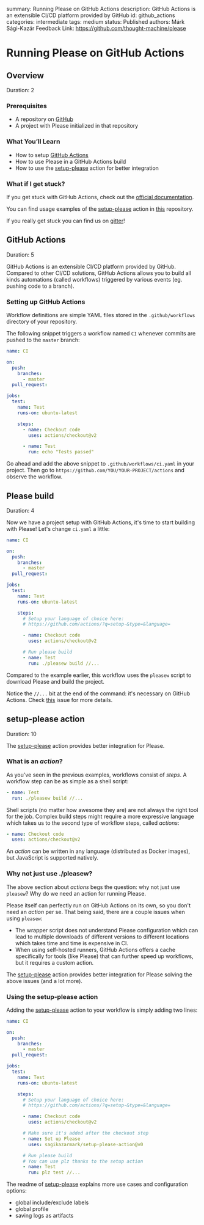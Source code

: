 summary: Running Please on GitHub Actions
description: GitHub Actions is an extensible CI/CD platform provided by GitHub
id: github_actions
categories: intermediate
tags: medium
status: Published
authors: Márk Sági-Kazár
Feedback Link: https://github.com/thought-machine/please

# Running Please on GitHub Actions
## Overview
Duration: 2

### Prerequisites
- A repository on [GitHub](https://github.com)
- A project with Please initialized in that repository

### What You’ll Learn
- How to setup [GitHub Actions](https://github.com/features/actions)
- How to use Please in a GitHub Actions build
- How to use the [setup-please](https://github.com/sagikazarmark/setup-please-action) action for better integration

### What if I get stuck?
If you get stuck with GitHub Actions, check out the [official documentation](https://docs.github.com/en/free-pro-team@latest/actions).

You can find usage examples of the [setup-please](https://github.com/sagikazarmark/setup-please-action) action in [this](https://github.com/sagikazarmark/todobackend-go-kit/blob/20292fc09e25196e751e087da7c5e659cd6c452f/.github/workflows/ci.yaml) repository.

If you really get
stuck you can find us on [gitter](https://gitter.im/please-build/Lobby)!

## GitHub Actions
Duration: 5

GitHub Actions is an extensible CI/CD platform provided by GitHub.
Compared to other CI/CD solutions, GitHub Actions allows you to build all kinds automations (called workflows) triggered by various events (eg. pushing code to a branch).

### Setting up GitHub Actions

Workflow definitions are simple YAML files stored in the `.github/workflows` directory of your repository.

The following snippet triggers a workflow named `CI` whenever commits are pushed to the `master` branch:

```yaml
name: CI

on:
  push:
    branches:
      - master
  pull_request:

jobs:
  test:
    name: Test
    runs-on: ubuntu-latest

    steps:
      - name: Checkout code
        uses: actions/checkout@v2

      - name: Test
        run: echo "Tests passed"
```

Go ahead and add the above snippet to `.github/workflows/ci.yaml` in your project. Then go to `https://github.com/YOU/YOUR-PROJECT/actions` and observe the workflow.

## Please build
Duration: 4

Now we have a project setup with GitHub Actions, it's time to start building with Please! Let's change `ci.yaml` a little:

```yaml
name: CI

on:
  push:
    branches:
      - master
  pull_request:

jobs:
  test:
    name: Test
    runs-on: ubuntu-latest

    steps:
      # Setup your language of choice here:
      # https://github.com/actions/?q=setup-&type=&language=

      - name: Checkout code
        uses: actions/checkout@v2

      # Run please build
      - name: Test
        run: ./pleasew build //...
```

Compared to the example earlier, this workflow uses the `pleasew` script to download Please and build the project.

Notice the `//...` bit at the end of the command: it's necessary on GitHub Actions.
Check [this](https://github.com/thought-machine/please/issues/1174) issue for more details.

## setup-please action
Duration: 10

The [setup-please](https://github.com/sagikazarmark/setup-please-action) action provides better integration for Please.

### What is an _action_?

As you've seen in the previous examples, workflows consist of _steps_.
A workflow step can be as simple as a shell script:

```yaml
- name: Test
  run: ./pleasew build //...
```

Shell scripts (no matter how awesome they are) are not always the right tool for the job. Complex build steps might require a more expressive language which takes us to the second type of workflow steps, called _actions_:

```yaml
- name: Checkout code
  uses: actions/checkout@v2
```

An _action_ can be written in any language (distributed as Docker images), but JavaScript is supported natively.

### Why not just use ./pleasew?

The above section about _actions_ begs the question: why not just use `pleasew`? Why do we need an action for running Please.

Please itself can perfectly run on GitHub Actions on its own, so you don't need an _action_ per se. That being said, there are a couple issues when using `pleasew`:

- The wrapper script does not understand Please configuration which can lead to multiple downloads of different versions to different locations which takes time and time is expensive in CI.
- When using self-hosted runners, GitHub Actions offers a cache specifically for tools (like Please) that can further speed up workflows, but it requires a custom action.

The [setup-please](https://github.com/sagikazarmark/setup-please-action) action provides better integration for Please solving the above issues (and a lot more).

### Using the setup-please action

Adding the [setup-please](https://github.com/sagikazarmark/setup-please-action) action to your workflow is simply adding two lines:

```yaml
name: CI

on:
  push:
    branches:
      - master
  pull_request:

jobs:
  test:
    name: Test
    runs-on: ubuntu-latest

    steps:
      # Setup your language of choice here:
      # https://github.com/actions/?q=setup-&type=&language=

      - name: Checkout code
        uses: actions/checkout@v2

      # Make sure it's added after the checkout step
      - name: Set up Please
        uses: sagikazarmark/setup-please-action@v0

      # Run please build
      # You can use plz thanks to the setup action
      - name: Test
        run: plz test //...
```

The readme of [setup-please](https://github.com/sagikazarmark/setup-please-action) explains more use cases and configuration options:

- global include/exclude labels
- global profile
- saving logs as artifacts
